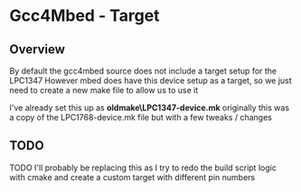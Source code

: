 # Gcc4Mbed - Target

## Overview

By default the gcc4mbed source does not include a target setup for the LPC1347
However mbed does have this device setup as a target, so we just need to create a new make file to allow us to use it

I've already set this up as **oldmake\LPC1347-device.mk**
originally this was a copy of the LPC1768-device.mk file but with a few tweaks / changes

## TODO

TODO I'll probably be replacing this as I try to redo the build script logic with cmake
and create a custom target with different pin numbers
